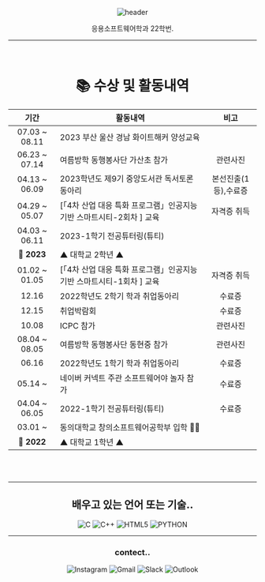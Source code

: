 
<div align="center">
  
![header](https://capsule-render.vercel.app/api?type=waving&color=d3bec2&height=300&section=header&text=hyunjin03&fontSize=90&animation=fadeIn&fontAlignY=38&desc=김현진&fontColor=ffffff&descAlignY=51&descAlign=72)
  
응용소프트웨어학과 22학번.
<br>
<hr>
<br>

# 📚 수상 및 활동내역

| 기간 | 활동내역 | 비고 |
| :---: | ------ | :--: |
| 07.03 ~ 08.11 | 2023 부산 울산 경남 화이트해커 양성교육 |   |
| 06.23 ~ 07.14 | 여름방학 동행봉사단 가산초 참가 | 관련사진 |
| 04.13 ~ 06.09 | 2023학년도 제9기 중앙도서관 독서토론동아리 | 본선진출(1등),수료증 | 
| 04.29 ~ 05.07 | [「4차 산업 대응 특화 프로그램」인공지능 기반 스마트시티-2회차 ] 교육 |  자격증 취득  |
| 04.03 ~ 06.11 | 2023-1학기 전공튜터링(튜티) |    |
| **🚩 2023** | ▲ 대학교 2학년 ▲ |    |
| 01.02 ~ 01.05 | [「4차 산업 대응 특화 프로그램」인공지능 기반 스마트시티-1회차 ] 교육 |  자격증 취득  |
| 12.16 | 2022학년도 2학기 학과 취업동아리 |  수료증  |
| 12.15 | 취업박람회 |  수료증  |
| 10.08 | ICPC 참가 |  관련사진  |
| 08.04 ~ 08.05 | 여름방학 동행봉사단 동현중 참가 |  관련사진  |
| 06.16 | 2022학년도 1학기 학과 취업동아리 |  수료증  |
| 05.14 ~ | 네이버 커넥트 주관 소프트웨어야 놀자 참가 |  수료증  |
| 04.04 ~ 06.05 | 2022-1학기 전공튜터링(튜티) |  수료증  |
| 03.01 ~ | 동의대학교 창의소프트웨어공학부 입학 🧑‍🎓 |    |
| **🚩 2022** | ▲ 대학교 1학년 ▲ |    |

<br>
<br>
<hr>

## 배우고 있는 언어 또는 기술..
![C](https://img.shields.io/badge/c-%2300599C.svg?style=for-the-badge&logo=c&logoColor=white) ![C++](https://img.shields.io/badge/c++-%2300599C.svg?style=for-the-badge&logo=c%2B%2B&logoColor=white) 
![HTML5](https://img.shields.io/badge/html5-%2300599C.svg?style=for-the-badge&logo=html5&logoColor=white) ![PYTHON](https://img.shields.io/badge/python-%2300599C.svg?style=for-the-badge&logo=python&logoColor=white) 

  <hr>
  
  ### contect..
  ![Instagram](https://img.shields.io/badge/Instagram-%23E4405F.svg?style=for-the-badge&logo=Instagram&logoColor=white) ![Gmail](https://img.shields.io/badge/Gmail-D14836?style=for-the-badge&logo=gmail&logoColor=white) ![Slack](https://img.shields.io/badge/Slack-4A154B?style=for-the-badge&logo=slack&logoColor=white) ![Outlook](https://img.shields.io/badge/Microsoft_Outlook-0078D4?style=for-the-badge&logo=microsoft-outlook&logoColor=white)
